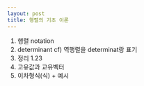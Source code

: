```yaml
---
layout: post
title: 행렬의 기초 이론
---
```


1) 행렬 notation
2) determinant cf) 역행렬을 determinat랑 표기
3) 정리 1.23
4) 고유값과 교유벡터
5) 이차형식(식) + 예시
